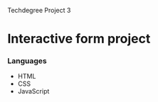Techdegree Project 3

<h1>Interactive form project</h1>

<h3>Languages</h3>

<ul>
    <li>HTML</li>
    <li>CSS</li>
    <li>JavaScript</li>
</ul>



 

